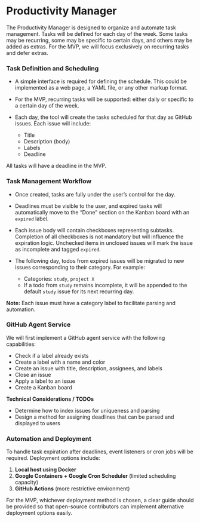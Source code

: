 # Productivity Manager

The Productivity Manager is designed to organize and automate task management. Tasks will be defined for each day of the week. Some tasks may be recurring, some may be specific to certain days, and others may be added as extras. For the MVP, we will focus exclusively on recurring tasks and defer extras.

### Task Definition and Scheduling

- A simple interface is required for defining the schedule. This could be implemented as a web page, a YAML file, or any other markup format.
- For the MVP, recurring tasks will be supported: either daily or specific to a certain day of the week.
- Each day, the tool will create the tasks scheduled for that day as GitHub issues. Each issue will include:

  - Title
  - Description (body)
  - Labels
  - Deadline

All tasks will have a deadline in the MVP.

### Task Management Workflow

- Once created, tasks are fully under the user’s control for the day.
- Deadlines must be visible to the user, and expired tasks will automatically move to the “Done” section on the Kanban board with an `expired` label.
- Each issue body will contain checkboxes representing subtasks. Completion of all checkboxes is not mandatory but will influence the expiration logic. Unchecked items in unclosed issues will mark the issue as incomplete and tagged `expired`.
- The following day, todos from expired issues will be migrated to new issues corresponding to their category. For example:

  - Categories: `study`, `project X`
  - If a todo from `study` remains incomplete, it will be appended to the default `study` issue for its next recurring day.

**Note:** Each issue must have a category label to facilitate parsing and automation.

### GitHub Agent Service

We will first implement a GitHub agent service with the following capabilities:

- Check if a label already exists
- Create a label with a name and color
- Create an issue with title, description, assignees, and labels
- Close an issue
- Apply a label to an issue
- Create a Kanban board

**Technical Considerations / TODOs**

- Determine how to index issues for uniqueness and parsing
- Design a method for assigning deadlines that can be parsed and displayed to users

### Automation and Deployment

To handle task expiration after deadlines, event listeners or cron jobs will be required. Deployment options include:

1. **Local host using Docker**
2. **Google Containers + Google Cron Scheduler** (limited scheduling capacity)
3. **GitHub Actions** (more restrictive environment)

For the MVP, whichever deployment method is chosen, a clear guide should be provided so that open-source contributors can implement alternative deployment options easily.
